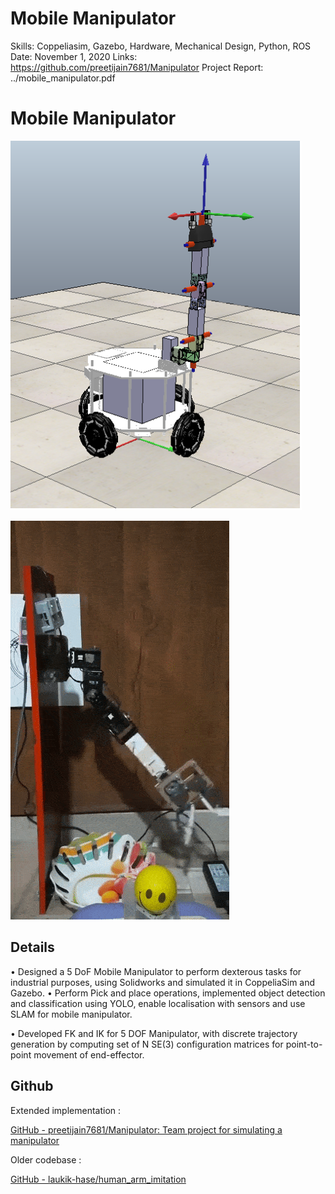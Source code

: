 # Mobile Manipulator

Skills: Coppeliasim, Gazebo, Hardware, Mechanical Design, Python, ROS
Date: November 1, 2020
Links: https://github.com/preetijain7681/Manipulator 
Project Report: ../mobile_manipulator.pdf

# Mobile Manipulator

![manipulator.png](Mobile%20Manipulator%206d602bd6edc84af7ad02befaafe9884e/manipulator.png)

![manipulator_gif.gif](Mobile%20Manipulator%206d602bd6edc84af7ad02befaafe9884e/manipulator_gif.gif)

## Details

• Designed a 5 DoF Mobile Manipulator to perform dexterous tasks for industrial purposes, using Solidworks and simulated
it in CoppeliaSim and Gazebo.
• Perform Pick and place operations, implemented object detection and classification using YOLO, enable localisation with sensors and use SLAM for mobile manipulator.

• Developed FK and IK for 5 DOF Manipulator, with discrete trajectory generation by computing set of N SE(3) configuration matrices for point-to-point movement of end-effector.

## Github

Extended implementation :

[GitHub - preetijain7681/Manipulator: Team project for simulating a manipulator](https://github.com/preetijain7681/Manipulator)

Older codebase :

[GitHub - laukik-hase/human_arm_imitation](https://github.com/laukik-hase/human_arm_imitation.git)
